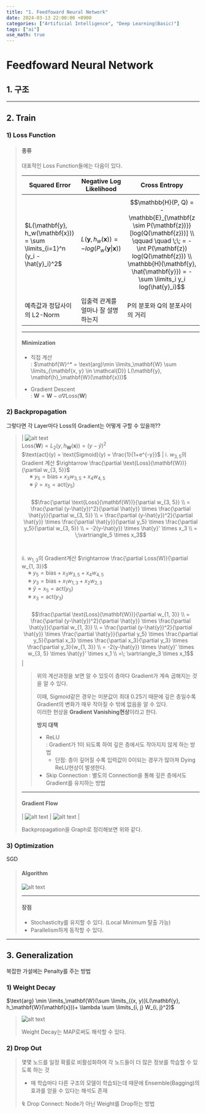 ```yaml
---
title: "1. Feedfoward Neural Network"
date: 2024-03-13 22:00:00 +0900
categories: ["Artificial Intelligence", "Deep Learning(Basic)"]
tags: ["ai"]
use_math: true
---
```


# Feedfoward Neural Network

## 1. 구조

---
## 2. Train 

### 1) Loss Function

> #### 종류
> 
> 대표적인 Loss Function들에는 다음이 있다.
> 
> | Squared Error | Negative Log Likelihood | Cross Entropy |
> | --- | --- | --- |
> | $L(\mathbf{y}, h_w(\mathbf{x})) = \sum \limits_{i=1}^n (y_i - \hat{y}_i)^2$ | $L(\mathbf{y}, h_w(\mathbf{x})) = - log (P_w(\mathbf{y} \vert \mathbf{x}))$ | $$\mathbb{H}(P, Q) = - \mathbb{E}_{\mathbf{z \sim P(\mathbf{z})}}[log(Q(\mathbf{z}))] \\ \qquad \quad \;\; = - \int P(\mathbf{z}) log(Q(\mathbf{z})) \\ \mathbb{H}(\mathbf{y}, \hat{\mathbf{y}}) = - \sum \limits_i y_i log(\hat{y}_i)$$ |
> | 예측값과 정답사이의 L2-Norm | 입출력 관계를 얼마나 잘 설명하는지 | P의 분포와 Q의 분포사이의 거리 |
>
> ---
> #### Minimization
>
> - 직접 계산<br>
> : $\mathbf{W}^* = \text{arg}\min \limits_\mathbf{W} \sum \limits_{\mathbf{x, y} \in \mathcal{D}} L(\mathbf{y}, \mathbf{h}_\mathbf{W}(\mathbf{x}))$
> 
> - Gradient Descent<br>
> : $\mathbf{W} = \mathbf{W} - \alpha \nabla \text{Loss}(\mathbf{W})$

### 2) Backpropagation

그렇다면 각 Layer마다 Loss의 Gradient는 어떻게 구할 수 있을까??

> | ![alt text](/assets/img/post/deeplearning_basic/backpropa_example.png)<br> $\text{Loss}(\mathbf{W}) = L_2(y, h_\mathbf{W}(\mathbf{x})) = (y-\hat{y})^2$<br>$\text{act}(y) = \text{Sigmoid}(y) = \frac{1}{1+e^{-y}}$ | ⅰ. $w_{3, 5}$의 Gradient 계산 $\rightarrow \frac{\partial \text{Loss}(\mathbf{W})}{\partial w_{3, 5}}$<br>$\quad$ ※ $y_5 = \text{bias} + x_3w_{3, 5} + x_4w_{4, 5}$<br>$\quad$ ※ $\hat{y} = x_5 = \text{act}(y_5)$<br><br> $$\frac{\partial \text{Loss}(\mathbf{W})}{\partial w_{3, 5}} \\ = \frac{\partial (y-\hat{y})^2}{\partial \hat{y}} \times \frac{\partial \hat{y}}{\partial w_{3, 5}} \\ = \frac{\partial (y-\hat{y})^2}{\partial \hat{y}} \times \frac{\partial \hat{y}}{\partial y_5} \times \frac{\partial y_5}{\partial w_{3, 5}} \\ = -2(y-\hat{y}) \times \hat{y}' \times x_3 \\ = \;\vartriangle_5 \times x_3$$<br><br>ⅱ. $w_{1, 3}$의 Gradient계산 $\rightarrow \frac{\partial Loss(W)}{\partial w_{1, 3}}$<br>$\quad$※ $y_5 = \text{bias} + x_3w_{3, 5} + x_4w_{4, 5}$<br>$\quad$※ $y_3 = \text{bias} +  x_1 w_{1, 3} + x_2 w_{2, 3}$<br>$\quad$※ $\hat{y} = x_5 = \text{act}(y_5)$<br>$\quad$※ $x_3 = \text{act}(y_3)$ <br><br> $$\frac{\partial \text{Loss}(\mathbf{W})}{\partial w_{1, 3}} \\ = \frac{\partial (y-\hat{y})^2}{\partial \hat{y}} \times \frac{\partial \hat{y}}{\partial w_{1, 3}} \\ = \frac{\partial (y-\hat{y})^2}{\partial \hat{y}} \times \frac{\partial \hat{y}}{\partial y_5} \times \frac{\partial y_5}{\partial x_3} \times \frac{\partial x_3}{\partial y_3} \times \frac{\partial y_3}{w_{1, 3}} \\ = -2(y-\hat{y}) \times \hat{y}' \times w_{3, 5} \times \hat{y}' \times x_1 \\ =\; \vartriangle_3 \times x_1$$ |
>
> 
>> 위의 계산과정을 보면 알 수 있듯이 층마다 Gradient가 계속 곱해지는 것을 알 수 있다.<br>
>> 
>> 이때, Sigmoid같은 경우는 미분값이 최대 0.25기 때문에 깊은 층일수록 Gradient의 변화가 매우 작아질 수 밖에 없음을 알 수 있다.<br>
>> 이러한 현상을 **Gradient Vanishing현상**이라고 한다.
>>
>> **방지 대책**
>> - ReLU<br>
>>   : Gradient가 1이 되도록 하여 깊은 층에서도 작아지지 않게 하는 방법
>>   - 단점: 층이 깊어질 수록 입력값이 0이되는 경우가 많아져 Dying ReLU현상이 발생한다.
>> - Skip Connection
>>   : 별도의 Connection을 통해 깊은 층에서도 Gradient를 유지하는 방법
> 
> ---
> #### Gradient Flow
>
> | ![alt text](/assets/img/post/deeplearning_basic/gradient_graph.png) | ![alt text](/assets/img/post/deeplearning_basic/gradientflow.png) |
>
> Backpropagation을 Graph로 정리해보면 위와 같다.

### 3) Optimization

SGD

> #### Algorithm
>
> ![alt text](/assets/img/post/deeplearning_basic/sgd_sudo.png)
>
> ---
> #### 장점
>
> - Stochasticity를 유지할 수 있다. (Local Minimum 탈출 가능)
> - Parallelism하게 동작할 수 있다.


---
## 3. Generalization

복잡한 가설에는 Penalty를 주는 방법

### 1) Weight Decay

$\text{arg} \min \limits_\mathbf{W}(\sum \limits_{(x, y)}L(\mathbf{y}, h_\mathbf{W}(\mathbf{x}))+ \lambda \sum \limits_{i, j} W_{i, j}^2)$

> ![alt text](/assets/img/post/deeplearning_basic/weightdecay_map.png)
> 
> Weight Decay는 MAP로써도 해석할 수 있다.

### 2) Drop Out

> 몇몇 노드를 일정 확률로 비활성화하여 각 노드들이 더 많은 정보를 학습할 수 있도록 하는 것
>
> - 매 학습마다 다른 구조의 모델이 학습되는데 때문에 Ensemble(Bagging)의 효과를 얻을 수 있다는 해석도 존재
>
> &#8352; Drop Connect: Node가 아닌 Weight를 Drop하는 방법